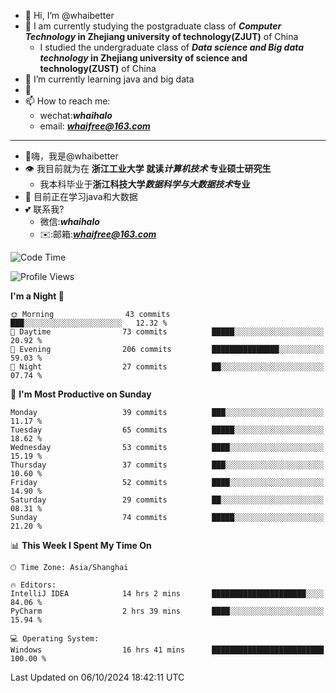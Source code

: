 - 👋 Hi, I’m @whaibetter
- 👀 I am currently studying the postgraduate class of ***Computer Technology* in Zhejiang university of technology(ZJUT)** of China
  -  I studied the undergraduate class of ***Data science and Big data technology* in Zhejiang university of science and technology(ZUST)** of China
- 🌱 I’m currently learning java and big data
- 💞️ 
- 📫 How to reach me: 
  - wechat:***whaihalo***
  - email: ***whaifree@163.com***
 ------------------------
- 👋嗨，我是@whaibetter
- 👁 我目前就为在 **浙江工业大学 就读*计算机技术* 专业硕士研究生**
  - 我本科毕业于**浙江科技大学*数据科学与大数据技术*专业**
- 🌴 目前正在学习java和大数据
- 💕 联系我?
  - 微信:***whaihalo***
  - ✉️:邮箱:***whaifree@163.com***

<!--START_SECTION:waka-->
![Code Time](http://img.shields.io/badge/Code%20Time-507%20hrs%2019%20mins-blue)

![Profile Views](http://img.shields.io/badge/Profile%20Views-0-blue)

**I'm a Night 🦉** 

```text
🌞 Morning                43 commits          ███░░░░░░░░░░░░░░░░░░░░░░   12.32 % 
🌆 Daytime                73 commits          █████░░░░░░░░░░░░░░░░░░░░   20.92 % 
🌃 Evening                206 commits         ███████████████░░░░░░░░░░   59.03 % 
🌙 Night                  27 commits          ██░░░░░░░░░░░░░░░░░░░░░░░   07.74 % 
```
📅 **I'm Most Productive on Sunday** 

```text
Monday                   39 commits          ███░░░░░░░░░░░░░░░░░░░░░░   11.17 % 
Tuesday                  65 commits          █████░░░░░░░░░░░░░░░░░░░░   18.62 % 
Wednesday                53 commits          ████░░░░░░░░░░░░░░░░░░░░░   15.19 % 
Thursday                 37 commits          ███░░░░░░░░░░░░░░░░░░░░░░   10.60 % 
Friday                   52 commits          ████░░░░░░░░░░░░░░░░░░░░░   14.90 % 
Saturday                 29 commits          ██░░░░░░░░░░░░░░░░░░░░░░░   08.31 % 
Sunday                   74 commits          █████░░░░░░░░░░░░░░░░░░░░   21.20 % 
```


📊 **This Week I Spent My Time On** 

```text
🕑︎ Time Zone: Asia/Shanghai

🔥 Editors: 
IntelliJ IDEA            14 hrs 2 mins       █████████████████████░░░░   84.06 % 
PyCharm                  2 hrs 39 mins       ████░░░░░░░░░░░░░░░░░░░░░   15.94 % 

💻 Operating System: 
Windows                  16 hrs 41 mins      █████████████████████████   100.00 % 
```


 Last Updated on 06/10/2024 18:42:11 UTC
<!--END_SECTION:waka-->
